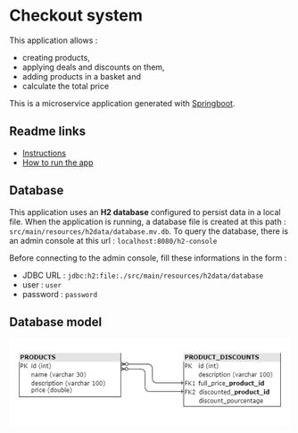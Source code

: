 # Checkout system

This application allows :
- creating products,
- applying deals and discounts on them,
- adding products in a basket and
- calculate the total price

This is a microservice application generated with [Springboot](https://github.com/spring-guides/gs-spring-boot).

## Readme links

- [Instructions](README-TASK.md)
- [How to run the app](README-RUN.md)

## Database

This application uses an **H2 database** configured to persist data in a local file.
When the application is running, a database file is created at this path : `src/main/resources/h2data/database.mv.db`.
To query the database, there is an admin console at this url : `localhost:8080/h2-console`
  
Before connecting to the admin console, fill these informations in the form :
- JDBC URL : `jdbc:h2:file:./src/main/resources/h2data/database`
- user : `user`
- password : `password`

## Database model

![db model](/src/main/resources/static/img/database-model.png)
